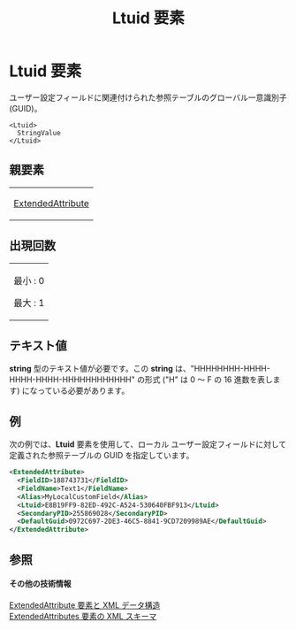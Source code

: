 ﻿---
title: Ltuid 要素
TOCTitle: Ltuid 要素
ms:assetid: 9c171e76-bf69-48e6-836d-7eb83080e430
ms:mtpsurl: https://msdn.microsoft.com/ja-jp/library/Bb968607(v=office.12)
ms:contentKeyID: 16743147
ms.date: 06/30/2008
mtps_version: v=office.12
dev_langs:
- xml
ms.translationtype: HT
---

# Ltuid 要素

ユーザー設定フィールドに関連付けられた参照テーブルのグローバル一意識別子 (GUID)。

    <Ltuid>
      StringValue
    </Ltuid>

## 親要素

<table>
<colgroup>
<col style="width: 100%" />
</colgroup>
<tbody>
<tr class="odd">
<td><p><a href="extendedattribute-element.md">ExtendedAttribute</a></p></td>
</tr>
</tbody>
</table>


## 出現回数


<table>
<colgroup>
<col style="width: 100%" />
</colgroup>
<tbody>
<tr class="odd">
<td><p>最小 : 0</p>
<p>最大 : 1</p></td>
</tr>
</tbody>
</table>


## テキスト値

**string** 型のテキスト値が必要です。この **string** は、"HHHHHHHH-HHHH-HHHH-HHHH-HHHHHHHHHHHH" の形式 ("H" は 0 ～ F の 16 進数を表します) になっている必要があります。

## 例

次の例では、**Ltuid** 要素を使用して、ローカル ユーザー設定フィールドに対して定義された参照テーブルの GUID を指定しています。

``` xml
<ExtendedAttribute>
  <FieldID>188743731</FieldID>
  <FieldName>Text1</FieldName>
  <Alias>MyLocalCustomField</Alias>
  <Ltuid>E8B19FF9-82ED-492C-A524-530640FBF913</Ltuid>
  <SecondaryPID>255869028</SecondaryPID>
  <DefaultGuid>0972C697-2DE3-46C5-8841-9CD7209989AE</DefaultGuid>
</ExtendedAttribute>
```

## 参照

#### その他の技術情報

[ExtendedAttribute 要素と XML データ構造](extendedattribute-elements-and-xml-structure.md)  
[ExtendedAttributes 要素の XML スキーマ](xml-schema-for-the-extendedattributes-element.md)

